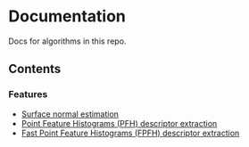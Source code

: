 # Documentation

Docs for algorithms in this repo.

## Contents

### Features

* [Surface normal estimation](./features/SurfaceNormalEstimation.md)
* [Point Feature Histograms (PFH) descriptor extraction](./features/PFHExtraction.md)
* [Fast Point Feature Histograms (FPFH) descriptor extraction](./features/FPFHExtraction.md)